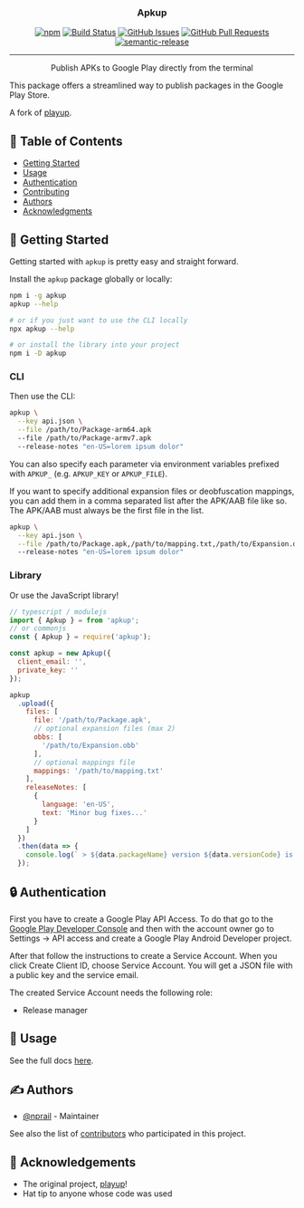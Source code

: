 <h3 align="center">Apkup</h3>

<div align="center">

[![npm](https://img.shields.io/npm/v/apkup.svg)](https://www.npmjs.com/package/apkup)
[![Build Status](https://travis-ci.com/eventOneHQ/apkup.svg?branch=master)](https://travis-ci.com/eventOneHQ/apkup)
[![GitHub Issues](https://img.shields.io/github/issues/eventOneHQ/apkup.svg)](https://github.com/eventOneHQ/apkup/issues)
[![GitHub Pull Requests](https://img.shields.io/github/issues-pr/eventOneHQ/apkup.svg)](https://github.com/eventOneHQ/apkup/pulls)
[![semantic-release](https://img.shields.io/badge/%20%20%F0%9F%93%A6%F0%9F%9A%80-semantic--release-e10079.svg)](https://github.com/semantic-release/semantic-release)

</div>

---

<p align="center"> Publish APKs to Google Play directly from the terminal
    <br> 
</p>

This package offers a streamlined way to publish packages in the Google Play Store.

A fork of [playup](https://github.com/jeduan/playup).

## 📝 Table of Contents

- [Getting Started](#getting_started)
- [Usage](#usage)
- [Authentication](#authentication)
- [Contributing](CONTRIBUTING.md)
- [Authors](#authors)
- [Acknowledgments](#acknowledgement)

## 🏁 Getting Started <a name = "getting_started"></a>

Getting started with `apkup` is pretty easy and straight forward.

Install the `apkup` package globally or locally:

```bash
npm i -g apkup
apkup --help

# or if you just want to use the CLI locally
npx apkup --help

# or install the library into your project
npm i -D apkup
```

### CLI

Then use the CLI:

```bash
apkup \
  --key api.json \
  --file /path/to/Package-arm64.apk
  --file /path/to/Package-armv7.apk
  --release-notes "en-US=lorem ipsum dolor"
```

You can also specify each parameter via environment variables prefixed with `APKUP_` (e.g. `APKUP_KEY` or `APKUP_FILE`).

If you want to specify additional expansion files or deobfuscation mappings, you can add them in a comma separated list after the APK/AAB file like so. The APK/AAB must always be the first file in the list.

```bash
apkup \
  --key api.json \
  --file /path/to/Package.apk,/path/to/mapping.txt,/path/to/Expansion.obb,/path/to/Expansion2.obb
  --release-notes "en-US=lorem ipsum dolor"
```

### Library

Or use the JavaScript library!

```javascript
// typescript / modulejs
import { Apkup } = from 'apkup';
// or commonjs
const { Apkup } = require('apkup');

const apkup = new Apkup({
  client_email: '',
  private_key: ''
});

apkup
  .upload({
    files: [
      file: '/path/to/Package.apk',
      // optional expansion files (max 2)
      obbs: [
        '/path/to/Expansion.obb'
      ],
      // optional mappings file
      mappings: '/path/to/mapping.txt'
    ],
    releaseNotes: [
      {
        language: 'en-US',
        text: 'Minor bug fixes...'
      }
    ]
  })
  .then(data => {
    console.log(` > ${data.packageName} version ${data.versionCode} is up!`);
  });

```

## 🔒 Authentication <a name = "authentication"></a>

First you have to create a Google Play API Access. To do that go to the
[Google Play Developer Console](https://play.google.com/apps/publish) and then
with the account owner go to Settings -> API access and create a Google Play
Android Developer project.

After that follow the instructions to create a Service Account.
When you click Create Client ID, choose Service Account. You will get a JSON file
with a public key and the service email.

The created Service Account needs the following role:

- Release manager

## 🎈 Usage <a name="usage"></a>

See the full docs [here](https://oss.eventone.page/apkup/classes/apkup).

## ✍️ Authors <a name = "authors"></a>

- [@nprail](https://github.com/nprail) - Maintainer

See also the list of [contributors](https://github.com/eventOneHQ/apkup/contributors) who participated in this project.

## 🎉 Acknowledgements <a name = "acknowledgement"></a>

- The original project, [playup](https://github.com/jeduan/playup)!
- Hat tip to anyone whose code was used
